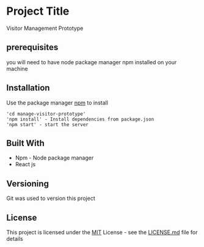 # Project Title 
Visitor Management Prototype

## prerequisites
you will need to have node package manager npm installed on your machine

## Installation

Use the package manager [npm](https://www.npmjs.com/get-npm) to install

```
'cd manage-visitor-prototype' 
'npm install' - Install dependencies from package.json
'npm start' - start the server
```
## Built With
- Npm - Node package manager
- React js

## Versioning 
Git was used to version this project

## License
This project is licensed under the [MIT](https://choosealicense.com/licenses/mit/) License - see the [LICENSE.md](LICENSE.md) file for details

